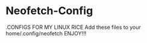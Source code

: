 # Neofetch-Config
.CONFIGS FOR MY LINUX RICE
Add these files to your home/.config/neofetch 
ENJOY!!!
